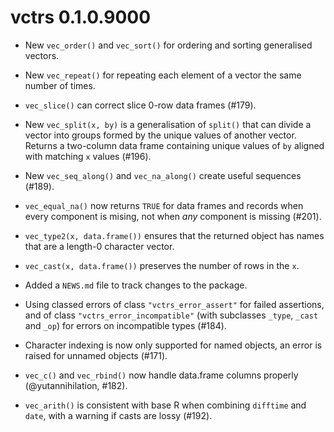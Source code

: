 # vctrs 0.1.0.9000

* New `vec_order()` and `vec_sort()` for ordering and sorting generalised 
  vectors.

* New `vec_repeat()` for repeating each element of a vector the same number
  of times.

* `vec_slice()` can correct slice 0-row data frames (#179).

* New `vec_split(x, by)` is a generalisation of `split()` that can divide
  a vector into groups formed by the unique values of another vector. Returns
  a two-column data frame containing unique values of `by` aligned with 
  matching `x` values (#196).

* New `vec_seq_along()` and `vec_na_along()` create useful sequences (#189).

* `vec_equal_na()` now returns `TRUE` for data frames and records when every
  component is mising, not when _any_ component is missing (#201).

* `vec_type2(x, data.frame())` ensures that the returned object has 
  names that are a length-0 character vector.
  
* `vec_cast(x, data.frame())` preserves the number of rows in the `x`.

* Added a `NEWS.md` file to track changes to the package.

* Using classed errors of class `"vctrs_error_assert"` for failed assertions, and of class `"vctrs_error_incompatible"` (with subclasses `_type`, `_cast` and `_op`) for errors on incompatible types (#184).

* Character indexing is now only supported for named objects, an error is raised for unnamed objects (#171).

* `vec_c()` and `vec_rbind()` now handle data.frame columns properly (@yutannihilation, #182).

* `vec_arith()` is consistent with base R when combining `difftime` and `date`, with a warning if casts are lossy (#192).
